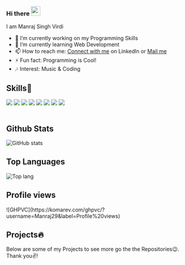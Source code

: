 ### Hi there <img src="https://raw.githubusercontent.com/MartinHeinz/MartinHeinz/master/wave.gif" width="25px">

<!--
**Manraj29/Manraj29** is a ✨ _special_ ✨ repository because its `README.md` (this file) appears on your GitHub profile.-->

I am Manraj Singh Virdi

- 🔭 I’m currently working on my Programming Skills
- 🌱 I’m currently learning Web Development
- 📫 How to reach me: <a href="https://www.linkedin.com/in/manraj-singh-virdi-44aa451b2/detail/">Connect with me</a> on LinkedIn or <a href = "mailto:virdimanajsingh9@gmail.com">Mail me</a>
- ⚡ Fun fact: Programming is Cool!
- 🎶 Interest: Music & Coding

<!-- <p>
 <img src="https://user-images.githubusercontent.com/61323049/110215282-de210200-7ece-11eb-865f-f769bbe6c1b7.jpg" width="350px" top="50px">
</p>
 -->

<h2>Skills💪</h2>
<div>
<img src="https://camo.githubusercontent.com/528c747b822ad5b408176ad29cc08224eb4ce7cc578e8033967f64223f594f8e/68747470733a2f2f696d672e736869656c64732e696f2f62616467652f432d696e666f726d6174696f6e616c3f7374796c653d666f722d7468652d6261646765266c6f676f3d63">
 <img src="https://camo.githubusercontent.com/38ea02fe75ed5fb85db38f0fe9e7475482eb48e1e1c3c16d0eaaff1d943b8a6a/68747470733a2f2f696d672e736869656c64732e696f2f62616467652f432b2b2d626c75653f7374796c653d666f722d7468652d6261646765266c6f676f3d63253242253242">
<img src="https://camo.githubusercontent.com/e80a222eef8c7abb81f9c0a4521efd756c2bc562af41e5ffce2004be1eb12482/68747470733a2f2f696d672e736869656c64732e696f2f62616467652f48544d4c352d77686974653f7374796c653d666f722d7468652d6261646765266c6f676f3d68746d6c35">
<img src="https://camo.githubusercontent.com/5039762ad01157a36915df71595284f6f0bba77c42787035b62afc06ecf45676/68747470733a2f2f696d672e736869656c64732e696f2f62616467652f435353332d626c75653f7374796c653d666f722d7468652d6261646765266c6f676f3d63737333">
<img src="https://camo.githubusercontent.com/07e696d73e35ca9f9c0d73d6d1d5378b3a43230f90dd82e7dc7065fe30df5fb8/68747470733a2f2f696d672e736869656c64732e696f2f62616467652f44424d532d636f726e73696c6b3f7374796c653d666f722d7468652d6261646765266c6f676f3d7468652d6d6f7669652d6461746162617365266c6f676f436f6c6f723d79656c6c6f77">
<img src="https://camo.githubusercontent.com/e9069299d120da1f7b62c0456cc049795af4245963078c8c8e47745d2f82744b/68747470733a2f2f696d672e736869656c64732e696f2f62616467652f4d532532304f66666963652d6f72616e67653f7374796c653d666f722d7468652d6261646765266c6f676f3d6d6963726f736f66742d6f6666696365">
<img src="https://camo.githubusercontent.com/c13463b4cfa225b48dfdd4a2997562ca247bb2da81b8fe506447ae1b95a1a6e4/68747470733a2f2f696d672e736869656c64732e696f2f62616467652f56422e4e45542d707572706c653f7374796c653d666f722d7468652d6261646765266c6f676f3d2e6e6574">
<img src="https://camo.githubusercontent.com/9d358b77d6aaa6aaf86015f2c8f2876a8c6161cb603c74b507c07463439be269/68747470733a2f2f696d672e736869656c64732e696f2f62616467652f4a6176612d626c75653f7374796c653d666f722d7468652d6261646765266c6f676f3d6a617661">
 </div>
 <br>
 <h2>Github Stats</h2>

 
 ![GitHub stats](https://github-readme-stats.vercel.app/api?username=Manraj29&show_icons=true&theme=dark)<br>
  <h2>Top Languages</h2>
 
 ![Top lang](https://github-readme-stats.vercel.app/api/top-langs/?username=Manraj29&theme=dark&layout=compact)
   <h2>Profile views</h2>
 ![GHPVC](https://komarev.com/ghpvc/?username=Manraj29&label=Profile%20views)
 
 <h2>Projects🔥</h2>
 Below are some of my Projects to see more go the the Repositories😉.
 <br>Thank you✌!


